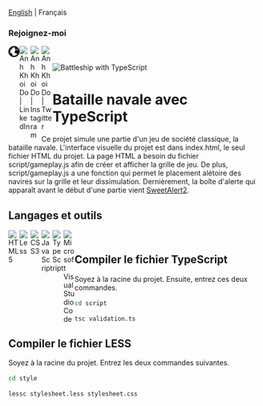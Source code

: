 <a href="README.md">English</a> | Fran&ccedil;ais
### Rejoignez-moi
[<img align="left" alt="Anh Khoi Do" width="22px" src="https://raw.githubusercontent.com/iconic/open-iconic/master/svg/globe.svg" />](http://anhkhoido.com)
[<img align="left" alt="Anh Khoi Do | LinkedIn" width="22px" src="https://cdn.simpleicons.org/linkedin/#0A66C2" />](https://ca.linkedin.com/in/anhkhoido/en-us)
[<img align="left" alt="Anh Khoi Do | Instagram" width="22px" src="https://cdn.simpleicons.org/instagram/#E4405F" />](https://instagram.com/anhkhoido)
[<img align="left" alt="Anh Khoi Do | Twitter" width="22px" src="https://cdn.simpleicons.org/twitter/#1DA1F2" />](https://twitter.com/anhkhoido)
<br /><br />
![Battleship with TypeScript](http://anhkhoido.com/games/pictures/battleshipAkdTypeScriptThumbnail.jpg)
# Bataille navale avec TypeScript
<p>Ce projet simule une partie d'un jeu de soci&eacute;t&eacute; classique, la bataille navale. L'interface visuelle du projet est dans index.html, le seul fichier HTML du projet. La page HTML a besoin du fichier script/gameplay.js afin de cr&eacute;er et afficher la grille de jeu. De plus, script/gameplay.js a une fonction qui permet le placement al&eacute;toire des navires sur la grille et leur dissimulation. Derni&egrave;rement, la bo&icirc;te d'alerte qui appara&icirc;t avant le d&eacute;but d'une partie vient <a href="https://sweetalert2.github.io">SweetAlert2</a>.</p>


## Langages et outils
[<img align="left" alt="HTML5" width="22px" src="https://cdn.simpleicons.org/html5/#E34F26" />](https://whatwg.org/)
[<img align="left" alt="Less" width="22px" src="https://cdn.simpleicons.org/less/#1D365D" />](https://lesscss.org/)
[<img align="left" alt="CSS3" width="22px" src="https://cdn.simpleicons.org/css3/#1572B6" />](https://www.w3.org/)
[<img align="left" alt="JavaScript" width="22px" src="https://cdn.simpleicons.org/javascript/#F7DF1E" />](https://www.javascript.com/)
[<img align="left" alt="TypeScript" width="22px" src="https://cdn.simpleicons.org/typescript/#3178C6" />](https://www.typescriptlang.org/)
[<img align="left" alt="Microsoft Visual Studio Code" width="22px" src="https://cdn.simpleicons.org/visualstudiocode/#007ACC" />](https://code.visualstudio.com/)
<br />
## Compiler le fichier TypeScript
<p>Soyez &agrave; la racine du projet. Ensuite, entrez ces deux commandes.</p>



```bash
cd script
```


```bash
tsc validation.ts
```


## Compiler le fichier LESS
<p>Soyez &agrave; la racine du projet. Entrez les deux commandes suivantes.</p>



```bash
cd style
```


```bash
lessc stylesheet.less stylesheet.css
```